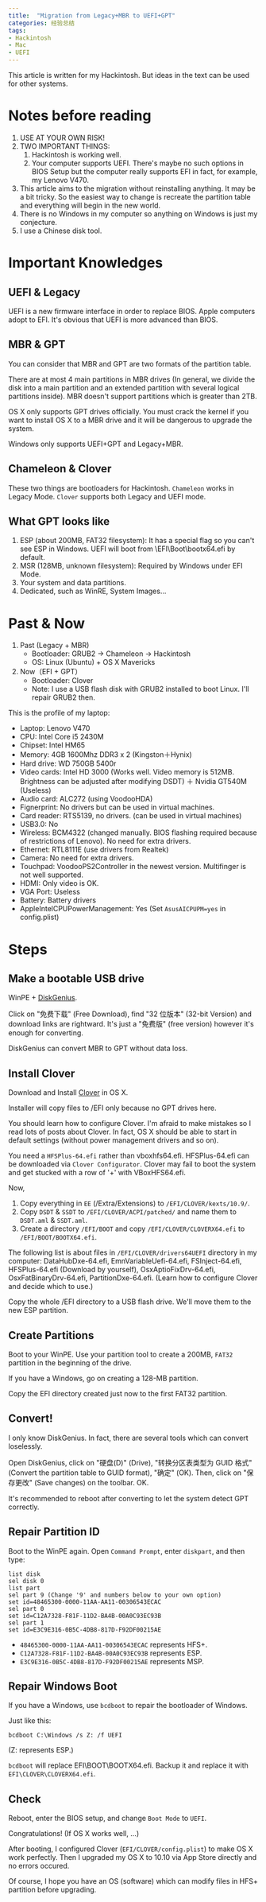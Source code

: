 ```yaml
---
title:  "Migration from Legacy+MBR to UEFI+GPT"
categories: 经验总结
tags:
- Hackintosh
- Mac
- UEFI
---
```

This article is written for my Hackintosh. But ideas in the text can be used for other systems.

<!--more-->

# Notes before reading

1. USE AT YOUR OWN RISK!
2. TWO IMPORTANT THINGS:
	1. Hackintosh is working well.
	2. Your computer supports UEFI. There's maybe no such options in BIOS Setup but the computer really supports EFI in fact, for example, my Lenovo V470.
3. This article aims to the migration without reinstalling anything. It may be a bit tricky. So the easiest way to change is recreate the partition table and everything will begin in the new world.
4. There is no Windows in my computer so anything on Windows is just my conjecture.
5. I use a Chinese disk tool.

# Important Knowledges

## UEFI & Legacy

UEFI is a new firmware interface in order to replace BIOS. Apple computers adopt to EFI. It's obvious that UEFI is more advanced than BIOS.

## MBR & GPT

You can consider that MBR and GPT are two formats of the partition table.

There are at most 4 main partitions in MBR drives (In general, we divide the disk into a main partition and an extended partition with several logical partitions inside). MBR doesn't support partitions which is greater than 2TB.

OS X only supports GPT drives officially. You must crack the kernel if you want to install OS X to a MBR drive and it will be dangerous to upgrade the system.

Windows only supports UEFI+GPT and Legacy+MBR.

## Chameleon & Clover

These two things are bootloaders for Hackintosh. `Chameleon` works in Legacy Mode. `Clover` supports both Legacy and UEFI mode.

## What GPT looks like

1. ESP (about 200MB, FAT32 filesystem): It has a special flag so you can't see ESP in Windows. UEFI will boot from \EFI\Boot\bootx64.efi by default.
2. MSR (128MB, unknown filesystem): Required by Windows under EFI Mode.
3. Your system and data partitions.
4. Dedicated, such as WinRE, System Images...

# Past & Now

1. Past (Legacy + MBR)
	* Bootloader: GRUB2 -> Chameleon -> Hackintosh
	* OS: Linux (Ubuntu) + OS X Mavericks
2. Now（EFI + GPT）
	* Bootloader: Clover
	* Note: I use a USB flash disk with GRUB2 installed to boot Linux. I'll repair GRUB2 then.

This is the profile of my laptop:

* Laptop: Lenovo V470
* CPU: Intel Core i5 2430M
* Chipset: Intel HM65
* Memory: 4GB 1600Mhz DDR3 x 2 (Kingston＋Hynix)
* Hard drive: WD 750GB 5400r
* Video cards: Intel HD 3000 (Works well. Video memory is 512MB. Brightness can be adjusted after modifying DSDT) ＋ Nvidia GT540M (Useless)
* Audio card: ALC272 (using VoodooHDA)
* Fignerprint: No drivers but can be used in virtual machines.
* Card reader: RTS5139, no drivers. (can be used in virtual machines)
* USB3.0: No
* Wireless: BCM4322 (changed manually. BIOS flashing required because of restrictions of Lenovo). No need for extra drivers.
* Ethernet: RTL8111E (use drivers from Realtek)
* Camera: No need for extra drivers.
* Touchpad: VoodooPS2Controller in the newest version. Multifinger is not well supported.
* HDMI: Only video is OK.
* VGA Port: Useless
* Battery: Battery drivers
* AppleIntelCPUPowerManagement: Yes (Set `AsusAICPUPM=yes` in config.plist)

# Steps

## Make a bootable USB drive

WinPE + [DiskGenius](http://diskgenius.cn).

Click on "免费下载" (Free Download), find "32 位版本" (32-bit Version) and download links are rightward. It's just a "免费版" (free version) however it's enough for converting.

DiskGenius can convert MBR to GPT without data loss.

## Install Clover

Download and Install [Clover](http://sourceforge.net/projects/cloverefiboot/files/?source=navbar) in OS X.

Installer will copy files to /EFI only because no GPT drives here.

You should learn how to configure Clover. I'm afraid to make mistakes so I read lots of posts about Clover. In fact, OS X should be able to start in default settings (without power management drivers and so on).

You need a `HFSPlus-64.efi` rather than vboxhfs64.efi. HFSPlus-64.efi can be downloaded via `Clover Configurator`. Clover may fail to boot the system and get stucked with a row of '+' with VBoxHFS64.efi.

Now,

1. Copy everything in `EE` (/Extra/Extensions) to `/EFI/CLOVER/kexts/10.9/`.
2. Copy `DSDT` & `SSDT` to `/EFI/CLOVER/ACPI/patched/` and name them to `DSDT.aml` & `SSDT.aml`.
3. Create a directory `/EFI/BOOT` and copy `/EFI/CLOVER/CLOVERX64.efi` to `/EFI/BOOT/BOOTX64.efi`.

The following list is about files in `/EFI/CLOVER/drivers64UEFI` directory in my computer: DataHubDxe-64.efi, EmnVariableUefi-64.efi, FSInject-64.efi, HFSPlus-64.efi (Download by yourself), OsxAptioFixDrv-64.efi, OsxFatBinaryDrv-64.efi, PartitionDxe-64.efi. (Learn how to configure Clover and decide which to use.)

Copy the whole /EFI directory to a USB flash drive. We'll move them to the new ESP partition.

## Create Partitions

Boot to your WinPE. Use your partition tool to create a 200MB, `FAT32` partition in the beginning of the drive.

If you have a Windows, go on creating a 128-MB partition.

Copy the EFI directory created just now to the first FAT32 partition.

## Convert!

I only know DiskGenius. In fact, there are several tools which can convert loselessly.

Open DiskGenius, click on "硬盘(D)" (Drive), "转换分区表类型为 GUID 格式" (Convert the partition table to GUID format), "确定" (OK). Then, click on "保存更改" (Save changes) on the toolbar. OK.

It's recommended to reboot after converting to let the system detect GPT correctly.


## Repair Partition ID

Boot to the WinPE again. Open `Command Prompt`, enter `diskpart`, and then type:

	list disk
	sel disk 0
	list part
	sel part 9 (Change '9' and numbers below to your own option)
	set id=48465300-0000-11AA-AA11-00306543ECAC
	sel part 0
	set id=C12A7328-F81F-11D2-BA4B-00A0C93EC93B
	sel part 1
	set id=E3C9E316-0B5C-4DB8-817D-F92DF00215AE

* `48465300-0000-11AA-AA11-00306543ECAC` represents HFS+.
* `C12A7328-F81F-11D2-BA4B-00A0C93EC93B` represents ESP.
* `E3C9E316-0B5C-4DB8-817D-F92DF00215AE` represents MSP.

## Repair Windows Boot

If you have a Windows, use `bcdboot` to repair the bootloader of Windows.

Just like this:

	bcdboot C:\Windows /s Z: /f UEFI

(Z: represents ESP.)

`bcdboot` will replace EFI\\BOOT\\BOOTX64.efi. Backup it and replace it with `EFI\CLOVER\CLOVERX64.efi`.

## Check

Reboot, enter the BIOS setup, and change `Boot Mode` to `UEFI`.

Congratulations! (If OS X works well, ...)

After booting, I configured Clover (`EFI/CLOVER/config.plist`) to make OS X work perfectly. Then I upgraded my OS X to 10.10 via App Store directly and no errors occured.

Of course, I hope you have an OS (software) which can modify files in HFS+ partition before upgrading.
